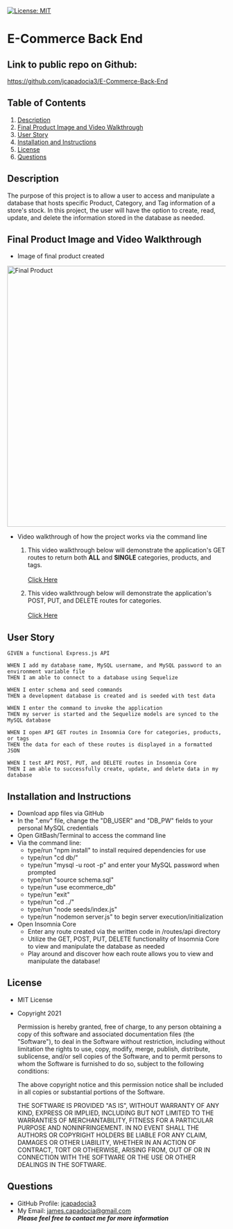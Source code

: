 [![License: MIT](https://img.shields.io/badge/License-MIT-yellow.svg)](https://opensource.org/licenses/MIT)
  
# E-Commerce Back End

## Link to public repo on Github:

https://github.com/jcapadocia3/E-Commerce-Back-End

## Table of Contents
1. [Description](#Description)
2. [Final Product Image and Video Walkthrough](#Final-Product-Image-and-Video-Walkthrough)
3. [User Story](#User-Story)
4. [Installation and Instructions](#Installation-and-Instructions)
5. [License](#License)
6. [Questions](#Questions)

## Description
The purpose of this project is to allow a user to access and manipulate a database that hosts specific Product, Category, and Tag information of a store's stock. In this project, the user will have the option to create, read, update, and delete the information stored in the database as needed.

## Final Product Image and Video Walkthrough

- Image of final product created<br>
<img src="./assets/images/imgFile" alt="Final Product" width="600">

- Video walkthrough of how the project works via the command line<br>
    1) This video walkthrough below will demonstrate the application's GET routes to return both <b>ALL</b> and <b>SINGLE</b> categories, products, and tags.<br><br>
<a target="_blank" href="https://watch.screencastify.com/v/eDWVQaRu4GF3181AdBqW">Click Here</a>

    1) This video walkthrough below will demonstrate the application's POST, PUT, and DELETE routes for categories.<br><br>
<a target="_blank" href="https://watch.screencastify.com/v/YHyKnbeuixLvguY5cSZv">Click Here</a>

## User Story
```
GIVEN a functional Express.js API

WHEN I add my database name, MySQL username, and MySQL password to an environment variable file
THEN I am able to connect to a database using Sequelize

WHEN I enter schema and seed commands
THEN a development database is created and is seeded with test data

WHEN I enter the command to invoke the application
THEN my server is started and the Sequelize models are synced to the MySQL database

WHEN I open API GET routes in Insomnia Core for categories, products, or tags
THEN the data for each of these routes is displayed in a formatted JSON

WHEN I test API POST, PUT, and DELETE routes in Insomnia Core
THEN I am able to successfully create, update, and delete data in my database
```

## Installation and Instructions
- Download app files via GitHub
- In the ".env" file, change the "DB_USER" and "DB_PW" fields to your personal MySQL credentials
- Open GitBash/Terminal to access the command line
- Via the command line:
    - type/run "npm install" to install required dependencies for use
    - type/run "cd db/"
    - type/run "mysql -u root -p" and enter your MySQL password when prompted
    - type/run "source schema.sql"
    - type/run "use ecommerce_db"
    - type/run "exit"
    - type/run "cd ../"
    - type/run "node seeds/index.js"
    - type/run "nodemon server.js" to begin server execution/initialization
- Open Insomnia Core
    - Enter any route created via the written code in /routes/api directory
    - Utilize the GET, POST, PUT, DELETE functionality of Insomnia Core to view and manipulate the database as needed
    - Play around and discover how each route allows you to view and manipulate the database!

## License
- MIT License
- Copyright 2021

    Permission is hereby granted, free of charge, to any person obtaining a copy of this software and associated documentation files (the "Software"), to deal in the Software without restriction, including without limitation the rights to use, copy, modify, merge, publish, distribute, sublicense, and/or sell copies of the Software, and to permit persons to whom the Software is furnished to do so, subject to the following conditions:
    
    The above copyright notice and this permission notice shall be included in all copies or substantial portions of the Software.
    
    THE SOFTWARE IS PROVIDED "AS IS", WITHOUT WARRANTY OF ANY KIND, EXPRESS OR IMPLIED, INCLUDING BUT NOT LIMITED TO THE WARRANTIES OF MERCHANTABILITY, FITNESS FOR A PARTICULAR PURPOSE AND NONINFRINGEMENT. IN NO EVENT SHALL THE AUTHORS OR COPYRIGHT HOLDERS BE LIABLE FOR ANY CLAIM, DAMAGES OR OTHER LIABILITY, WHETHER IN AN ACTION OF CONTRACT, TORT OR OTHERWISE, ARISING FROM, OUT OF OR IN CONNECTION WITH THE SOFTWARE OR THE USE OR OTHER DEALINGS IN THE SOFTWARE.

## Questions
- GitHub Profile: <a href="https://github.com/jcapadocia3">jcapadocia3</a><br>
- My Email: james.capadocia@gmail.com<br>
***Please feel free to contact me for more information***